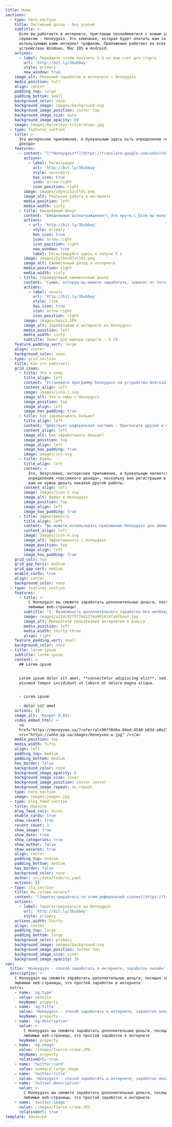 ```yaml
---
title: Home
sections:
  - type: hero_section
    title: Пассивный доход - без усилий
    subtitle: >-
      Если вы работаете в интернете, приглашаю познаймоитися с новым зарубежным
      сервисом - Honeygain. Это компания, которая будет платить вам за обмен не
      используемым вами интернет трафиком. Приложение работает на всех
      устройствах Windows, Mac IOS и Android.
    actions:
      - label: Перейдите чтобы получить 5 $ на ваш счет для старта
        url: 'http://bit.ly/3bvbbwy'
        style: primary
        new_window: true
    image_alt: Реальный заработок в интернете с Honeygain
    media_position: left
    align: center
    padding_top: large
    padding_bottom: small
    background_color: none
    background_image: images/background.svg
    background_image_position: center top
    background_image_size: auto
    background_image_opacity: 60
    image: images/marvelous-triceratops.jpg
  - type: features_section
    title: >-
      Это интересное приложение, и буквальным здесь есть определение «пассивного
      дохода»
    features:
      - content: "[**Honeygain**](https://translate.google.com/website?sl=auto\\&tl=ru\\&u=http://bit.ly/3bvbbwy)\_является законной компанией и будет платить вам за обмен не используемым интернет трафиком.\_Это международный приложение, которое работает на всех устройствах Windows, Mac IOS и Android.\_... Я бы не рекомендовал использовать эту программу, если вы ежемесячно пользуетесь ограниченным тарифным планом.\n\nHoneygain НЕ БУДЕТ хранить любую вашу личную информацию на своих серверах.\_Итак, вам не нужно беспокоиться о своей безопасности и конфиденциальности\n\nУстановите его по указанной ссылке в конце этого поста и получите дополнительный бонус в размере 5 долларов на ваш счет в приложении.\n"
        actions:
          - label: Регистрация
            url: 'http://bit.ly/3bvbbwy'
            style: secondary
            has_icon: true
            icon: arrow-right
            icon_position: right
        image: images/zdynvi5zutl61.png
        image_alt: Реальная работа в интернете
        media_position: left
        media_width: sixty
      - title: Ежедневный бонус
        content: "Ежедневные вознаграждения!\_Это круто.\_Если вы мало зарабатываете, теперь у вас есть плюс к заработку. Нужно просто войти в систему ежедневно и через несколько секунд появится такой знак:\n![](https://preview--wone-75f84.stackbit.dev/images/44fc82e9644280bd95c28bf365f72290db316388c0ddb23f2f1f720117513c04.jpeg)\n\nПосле того, как мы нажмем, появится больше плакат, подобный до этого справа:\n\n\\*\\*\\*\n\nКонечно, несколько вещей могут повлиять на ваш заработок, и это может быть:\n\n*   Насколько быстрый ваш интернет\n\n*   Сколько устройств вы подключили\n\n*   Из какой страны вы используете это приложение\n"
        actions:
          - url: 'http://bit.ly/3bvbbwy'
            style: primary
            has_icon: true
            icon: arrow-right
            icon_position: right
            new_window: true
            label: Регистрируйся здесь и получи 5 $
        image: images/5ylbev07xtl61.png
        image_alt: Ежемесячный доход в интернете
        media_position: right
        media_width: sixty
      - title: Справедливый ежемесячный доход
        content: "Сумма, которую вы можете заработать, зависит от того, насколько устройств у вас установлена ​​программа и сколько у вас неиспользованных данных.\n\nВы зарабатываете кредиты за каждый принесенный Кб данных, и, собрав достаточно кредитов, вы можете конвертировать их в наличные.\n\n[**Honeygain**](http://bit.ly/3bvbbwy) имеет онлайн-калькулятор для оценки ваших заработков.\_Они оценивают ваш примерный заработок, исходя из того, сколько часов вы работаете, и чем дольше вы это будет, тем больше вы заработаете.\n\nОни утверждают, что если вы запускаете Honeygain 24 часа в сутки, а это 720 часов в месяц, вы можете зарабатывать\_**50 долларов в месяц.**\n\nЭто справедливый ежемесячный доход только для того, чтобы позволить программе работать в фоновом режиме.\n"
        actions:
          - label: начать
            url: 'http://bit.ly/3bvbbwy'
            style: link
            has_icon: true
            icon: arrow-right
            icon_position: right
        image: images/desc1.JPG
        image_alt: Зарабатываю в интернете на Honeygain
        media_position: left
        media_width: sixty
        subtitle: Лимит для вывода средств - $ 20
    feature_padding_vert: large
    align: center
    background_color: none
  - type: grid_section
    title: Как это работает?
    grid_items:
      - title: Что к чему
        title_align: left
        content: "Установите программу honeygain на устройство Android или Windows.\_Установите его по указанному\_[**ссылкой**](https://translate.google.com/website?sl=auto\\&tl=ru\\&u=http://bit.ly/3bvbbwy)\_в конце этого сообщения и получите дополнительный бонус в размере 5 долларов.\nЗарегистрируйтесь и войдите в программу, и она работает в фоновом режиме.\n"
        content_align: left
        image: images/icon-1.svg
        image_alt: Что к чему с Honeygain
        image_position: top
        image_align: left
        image_has_padding: true
      - title: Как зарабатывать больше?
        title_align: left
        content: "Действует реферальная система - Пригласите друзей и получите\_**10%**\n\nМинимальная сумма, на которую вы можете подать запрос и получить\_**выплату, составляет 20 долларов США.**\n\nВ настоящее время доступны два способа выплат -\_**PayPal и Bitcoin.**\n"
        content_align: left
        image_alt: Как зарабатывать больше?
        image_position: top
        image_align: left
        image_has_padding: true
        image: images/ico.svg
      - title: Важно
        title_align: left
        content: >
          Это, безусловно, интересное приложение, и буквальным является это
          определение «пассивного дохода», поскольку вне регистрации в программе
          вам не нужно делать никакой другой работы.
        content_align: left
        image: images/icon-3.svg
        image_alt: Важно в Honeygain
        image_position: top
        image_align: left
        image_has_padding: true
      - title: Эффективность
        title_align: left
        content: "Вы можете использовать приложение Honeygain для обмена интернет трафиком.\_Процесс заработка состоит в том, что вы отдаете свой интернет трафик, которым вы не пользовались.\n"
        content_align: left
        image: images/icon-4.svg
        image_alt: Эффективность с Honeygain
        image_position: top
        image_align: left
        image_has_padding: true
    grid_cols: two
    grid_gap_horiz: medium
    grid_gap_vert: medium
    enable_cards: true
    align: center
    background_color: none
  - type: features_section
    features:
      - title: >-
          С Honeygain вы сможете заработать дополнительные деньги, посещая свои
          любимые веб-страницы!
        subtitle: "1. Возможность дополнительного заработка без необходимости выполнения конкретных задач.\_2. Не предусматривает дополнительных расходов.\_3. Чуткий интерфейс."
        image: images/a22dc92f5f76d1274a981019fa9fbaa1.jpg
        image_alt: Превратите пользования интернетом в деньги
        media_position: left
        media_width: thirty-three
        align: right
    feature_padding_vert: small
    background_color: none
  - title: lorem-ipsum
    subtitle: lorem-ipsum
    content: >-
      ## Lorem ipsum


      Lorem ipsum dolor sit amet, **consectetur adipiscing elit**, sed do
      eiusmod tempor incididunt ut labore et dolore magna aliqua.


      - Lorem ipsum

      - dolor sit amet
    actions: []
    image_alt: 'Кредит 0,01%'
    video_embed_html: >-
      <a
      href="https://moneyveo.ua/?referral=90ff8d4a-04ed-4540-b03d-a8e273946cac&utm_source=friends&utm_medium=cpa&utm_campaign=friends"><img
      src="https://wone.pp.ua/images/moneyveo-w.jpg" /></a>
    media_position: top
    media_width: fifty
    align: left
    padding_top: medium
    padding_bottom: medium
    has_border: false
    background_color: none
    background_image_opacity: 0
    background_image_size: cover
    background_image_position: center center
    background_image_repeat: no-repeat
    type: hero_section
    image: images/images.jpg
  - type: blog_feed_section
    title: Новости
    blog_feed_cols: three
    enable_cards: true
    show_recent: true
    recent_count: 3
    show_image: true
    show_date: true
    show_categories: true
    show_author: false
    show_excerpt: true
    align: center
    padding_top: medium
    padding_bottom: medium
    has_border: false
    background_color: none
    author: src/data/team/ru.yaml
    actions: []
  - type: cta_section
    title: Вы готовы начать?
    content: "[Зарегистрируйтесь за этим реферальной ссылке](https://translate.google.com/website?sl=auto\\&tl=ru\\&u=http://bit.ly/3bvbbwy)\_чтобы получить 5 $ на ваш счет.\n"
    actions:
      - label: Зарегистрироваться на Honeygain
        url: 'http://bit.ly/3bvbbwy'
        style: primary
    actions_width: fourty
    align: center
    padding_top: large
    padding_bottom: large
    background_color: primary
    background_image: images/background.svg
    background_image_position: center top
    background_image_size: cover
    background_image_opacity: 10
seo:
  title: 'Honeygain - способ заработать в интернете, заработок онлайн'
  description: >-
    С Honeygain вы сможете заработать дополнительные деньги, посещая свои
    любимые веб-страницы, это простой заработок в интернете
  extra:
    - name: 'og:type'
      value: website
      keyName: property
    - name: 'og:title'
      value: 'Honeygain - способ заработать в интернете, заработок онлайн'
      keyName: property
    - name: 'og:description'
      value: >-
        С Honeygain вы сможете заработать дополнительные деньги, посещая свои
        любимые веб-страницы, это простой заработок в интернете
      keyName: property
    - name: 'og:image'
      value: /images/fierce-crane.JPG
      keyName: property
      relativeUrl: true
    - name: 'twitter:card'
      value: summary_large_image
    - name: 'twitter:title'
      value: 'Honeygain - способ заработать в интернете, заработок онлайн'
    - name: 'twitter:description'
      value: >-
        С Honeygain вы сможете заработать дополнительные деньги, посещая свои
        любимые веб-страницы, это простой заработок в интернете
    - name: 'twitter:image'
      value: /images/fierce-crane.JPG
      relativeUrl: true
template: advanced
---
```

